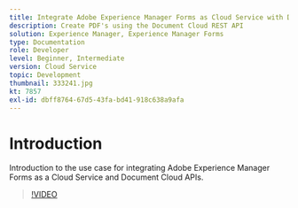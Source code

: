 ```yaml
---
title: Integrate Adobe Experience Manager Forms as Cloud Service with Document Cloud
description: Create PDF's using the Document Cloud REST API
solution: Experience Manager, Experience Manager Forms
type: Documentation
role: Developer
level: Beginner, Intermediate
version: Cloud Service
topic: Development
thumbnail: 333241.jpg
kt: 7857
exl-id: dbff8764-67d5-43fa-bd41-918c638a9afa
---
```

# Introduction

Introduction to the use case for integrating Adobe Experience Manager Forms as a Cloud Service and Document Cloud APIs.

>[!VIDEO](https://video.tv.adobe.com/v/333241/?quality=12&learn=on)
